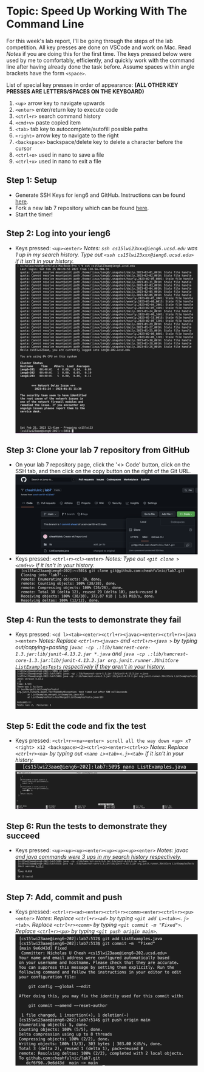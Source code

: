 # Topic: Speed Up Working With The Command Line
For this week's lab report, I'll be going through the steps of the lab competition. All key presses are done on VSCode and work on Mac. Read *Notes* if you are doing this for the first time. The keys pressed below were used by me to comfortably, efficiently, and quickly work with the command line after having already done the task before. Assume spaces within angle brackets have the form `<space>`.
  
List of special key presses in order of appearance: **(ALL OTHER KEY PRESSES ARE LETTERS/SPACES ON THE KEYBOARD)**
1. `<up>` arrow key to navigate upwards
2. `<enter>` enter/return key to execute code
3. `<ctrl+r>` search command history
4. `<cmd+v>` paste copied item
5. `<tab>` tab key to autocomplete/autofill possible paths
6. `<right>` arrow key to navigate to the right
7. `<backspace>` backspace/delete key to delete a character before the cursor
8. `<ctrl+o>` used in nano to save a file
9. `<ctrl+x>` used in nano to exit a file
  

## Step 1: Setup
* Generate SSH Keys for ieng6 and GitHub. Instructions can be found [here](https://ucsd-cse15l-w23.github.io/week/week7/).
* Fork a new lab 7 repository which can be found [here](https://github.com/ucsd-cse15l-w23/lab7).
* Start the timer!

## Step 2: Log into your ieng6
* Keys pressed: `<up><enter>`
*Notes: `ssh cs15lwi23xxx@ieng6.ucsd.edu` was 1 up in my search history. Type out `<ssh cs15lwi23xxx@ieng6.ucsd.edu>` if it isn't in your history.*
![image](https://raw.githubusercontent.com/cheahfulnic/lab7/main/wk7-ss/week7-1.png)
 
## Step 3: Clone your lab 7 repository from GitHub
* On your lab 7 repository page, click the '<> Code' button, click on the SSH tab, and then click on the copy button on the right of the Git URL.
![image](https://raw.githubusercontent.com/cheahfulnic/lab7/main/wk7-ss/week7-2.png)
* Keys pressed: `<ctrl+r><cl><enter>`
*Notes: Type out `<git clone ><cmd+v>` if it isn't in your history.*
![image](https://raw.githubusercontent.com/cheahfulnic/lab7/main/wk7-ss/week7-3.png)
  
## Step 4: Run the tests to demonstrate they fail
* Keys pressed: `<cd l><tab><enter><ctrl+r><javac><enter><ctrl+r><java ><enter>`
*Notes: Replace `<ctrl+r><javac>` and `<ctrl+r><java >` by typing out/copying+pasting `javac -cp .:lib/hamcrest-core-1.3.jar:lib/junit-4.13.2.jar *.java` and `java -cp .:lib/hamcrest-core-1.3.jar:lib/junit-4.13.2.jar org.junit.runner.JUnitCore ListExamplesTests` respectively if they aren't in your history.*
![image](https://raw.githubusercontent.com/cheahfulnic/lab7/main/wk7-ss/week7-4.png)
  
## Step 5: Edit the code and fix the test
* Keys pressed: `<ctrl+r><na><enter> scroll all the way down <up> x7 <right> x12 <backspace><2><ctrl+o><enter><ctrl+x>`
*Notes: Replace `<ctrl+r><na>` by typing out `<nano L><tab><.j><tab>` if it isn't in your history.*
![image](https://raw.githubusercontent.com/cheahfulnic/lab7/main/wk7-ss/week7-5.png)
![image](https://raw.githubusercontent.com/cheahfulnic/lab7/main/wk7-ss/week7-6.png)

## Step 6: Run the tests to demonstrate they succeed
* Keys pressed: `<up><up><up><enter><up><up><up><enter>`
*Notes: javac and java commands were 3 ups in my search history respectively.*
![image](https://raw.githubusercontent.com/cheahfulnic/lab7/main/wk7-ss/week7-7.png)

## Step 7: Add, commit and push
* Keys pressed: `<ctrl+r><ad><enter><ctrl+r><comm><enter><ctrl+r><pu><enter>`
*Notes: Replace `<ctrl+r><ad>` by typing `<git add L><tab><.j><tab>`. Replace `<ctrl+r><comm>` by typing `<git commit -m "Fixed">`. Replace `<ctrl+r><pu>` by typing `<git push origin main>`.*
![image](https://raw.githubusercontent.com/cheahfulnic/lab7/main/wk7-ss/week7-8.png)

